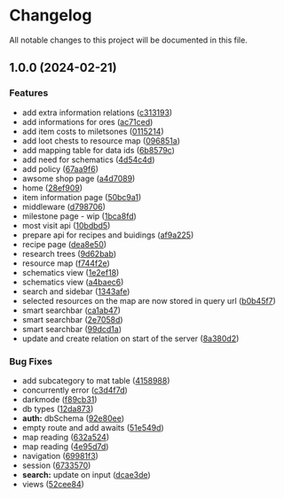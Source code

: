 # Changelog

All notable changes to this project will be documented in this file.

## 1.0.0 (2024-02-21)


### Features

* add extra information relations ([c313193](https://github.com/Satisfactory-KMods/SatisfactoryPlusWiki/commit/c313193b19c4ed0139e73e1ac89e3a51f2599710))
* add informations for ores ([ac71ced](https://github.com/Satisfactory-KMods/SatisfactoryPlusWiki/commit/ac71cedbc314f3f44ca2143b61649f827101d524))
* add item costs to miletsones ([0115214](https://github.com/Satisfactory-KMods/SatisfactoryPlusWiki/commit/0115214f5396f10b2a2c6b3219a9324ed6d3d9ad))
* add loot chests to resource map ([096851a](https://github.com/Satisfactory-KMods/SatisfactoryPlusWiki/commit/096851a3510784f13c9c0aa18c76f47c921cb962))
* add mapping table for data ids ([6b8579c](https://github.com/Satisfactory-KMods/SatisfactoryPlusWiki/commit/6b8579c40e70bb9efe11a16cbb8084c3d9e8055d))
* add need for schematics ([4d54c4d](https://github.com/Satisfactory-KMods/SatisfactoryPlusWiki/commit/4d54c4d41cd7273a7076ed4cb789a1bdd3d142f3))
* add policy ([67aa9f6](https://github.com/Satisfactory-KMods/SatisfactoryPlusWiki/commit/67aa9f674b9b6c3aa4353331b20b78093510e9a7))
* awsome shop page ([a4d7089](https://github.com/Satisfactory-KMods/SatisfactoryPlusWiki/commit/a4d70894ab81a89f327bddd529a198b29bfad303))
* home ([28ef909](https://github.com/Satisfactory-KMods/SatisfactoryPlusWiki/commit/28ef9097238f34227e8677578a55a8bd6b4ffcd5))
* item information page ([50bc9a1](https://github.com/Satisfactory-KMods/SatisfactoryPlusWiki/commit/50bc9a10c8559ba0f1a20fe4b9aed8b18fd06399))
* middleware ([d798706](https://github.com/Satisfactory-KMods/SatisfactoryPlusWiki/commit/d7987060a03d4b56260139b35851bb39494cb471))
* milestone page - wip ([1bca8fd](https://github.com/Satisfactory-KMods/SatisfactoryPlusWiki/commit/1bca8fdb598854503641397cb6eb5d57ded2ee96))
* most visit api ([10bdbd5](https://github.com/Satisfactory-KMods/SatisfactoryPlusWiki/commit/10bdbd54d96ae8a55c86b97a3ba424f69e37edef))
* prepare api for recipes and buidings ([af9a225](https://github.com/Satisfactory-KMods/SatisfactoryPlusWiki/commit/af9a2259f6b15c0ea6ba1970b49c165d33fdcc42))
* recipe page ([dea8e50](https://github.com/Satisfactory-KMods/SatisfactoryPlusWiki/commit/dea8e50000d1e5b08bf5d47ddb0f8dff7abcc204))
* research trees ([9d62bab](https://github.com/Satisfactory-KMods/SatisfactoryPlusWiki/commit/9d62bab517e8f8789c2ed9acd3380567180934c5))
* resource map ([f744f2e](https://github.com/Satisfactory-KMods/SatisfactoryPlusWiki/commit/f744f2eaca88ad2054048efa2a92a37c088be2e9))
* schematics view ([1e2ef18](https://github.com/Satisfactory-KMods/SatisfactoryPlusWiki/commit/1e2ef18edc59d72c7e83c1f4939e6c391915b284))
* schematics view ([a4baec6](https://github.com/Satisfactory-KMods/SatisfactoryPlusWiki/commit/a4baec624fc33357e48823af42eddfdd05c939b0))
* search and sidebar ([1343afe](https://github.com/Satisfactory-KMods/SatisfactoryPlusWiki/commit/1343afea8fa22295e6f8d623bce1910473396a8f))
* selected resources on the map are now stored in query url ([b0b45f7](https://github.com/Satisfactory-KMods/SatisfactoryPlusWiki/commit/b0b45f707ef4ce889c61d8ae8ba3b3f146aaa081))
* smart searchbar ([ca1ab47](https://github.com/Satisfactory-KMods/SatisfactoryPlusWiki/commit/ca1ab4796a6ff9a0d49414f7fcde609bf45ee0bd))
* smart searchbar ([2e7058d](https://github.com/Satisfactory-KMods/SatisfactoryPlusWiki/commit/2e7058d030bed25829e1da421a8b286cb0bd8689))
* smart searchbar ([99dcd1a](https://github.com/Satisfactory-KMods/SatisfactoryPlusWiki/commit/99dcd1adde8c1859d0818dd211787ec8b830195f))
* update and create relation on start of the server ([8a380d2](https://github.com/Satisfactory-KMods/SatisfactoryPlusWiki/commit/8a380d25395a2317490eba6591ded386cef7889c))


### Bug Fixes

* add subcategory to mat table ([4158988](https://github.com/Satisfactory-KMods/SatisfactoryPlusWiki/commit/4158988a4f35c5450130d49680660421f91eb586))
* concurrently error ([c3d4f7d](https://github.com/Satisfactory-KMods/SatisfactoryPlusWiki/commit/c3d4f7d7c6d3eb376ca12f8c12a50777c954ffc6))
* darkmode ([f89cb31](https://github.com/Satisfactory-KMods/SatisfactoryPlusWiki/commit/f89cb3159b749d073fb63ed595f7eb7598db2139))
* db types ([12da873](https://github.com/Satisfactory-KMods/SatisfactoryPlusWiki/commit/12da873bb0a911102f9f34b6da32cb6eb651016c))
* **auth:** dbSchema ([92e80ee](https://github.com/Satisfactory-KMods/SatisfactoryPlusWiki/commit/92e80ee28966d769bb3fc837f35af6df5715e25d))
* empty route and add awaits ([51e549d](https://github.com/Satisfactory-KMods/SatisfactoryPlusWiki/commit/51e549d8367aeadf7f9a2c43b6164b70340e8780))
* map reading ([632a524](https://github.com/Satisfactory-KMods/SatisfactoryPlusWiki/commit/632a524d906c8bf79ee833d83f6defe0954f3508))
* map reading ([4e95d7d](https://github.com/Satisfactory-KMods/SatisfactoryPlusWiki/commit/4e95d7d7f36f65fad161f7a24df1b12737460d8d))
* navigation ([69981f3](https://github.com/Satisfactory-KMods/SatisfactoryPlusWiki/commit/69981f378c45106613ee5fad88aeb98b4caea834))
* session ([6733570](https://github.com/Satisfactory-KMods/SatisfactoryPlusWiki/commit/6733570258c92baebb7beeaba02281ee5cc690e4))
* **search:** update on input ([dcae3de](https://github.com/Satisfactory-KMods/SatisfactoryPlusWiki/commit/dcae3de2e97ad1820540ea4ccbeae1e3cdb03085))
* views ([52cee84](https://github.com/Satisfactory-KMods/SatisfactoryPlusWiki/commit/52cee84b9e9f7df60f993399903c58a37d69abfa))
